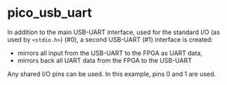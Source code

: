 # pico_usb_uart

In addition to the main USB-UART interface, used for the standard I/O (as used by `<stdio.h>`) (#0),
a second USB-UART (#1) interface is created:

- mirrors all input from the USB-UART to the FPGA as UART data,
- mirrors back all UART data from the FPGA to the USB-UART

Any shared I/O pins can be used. In this example, pins 0 and 1 are used.
